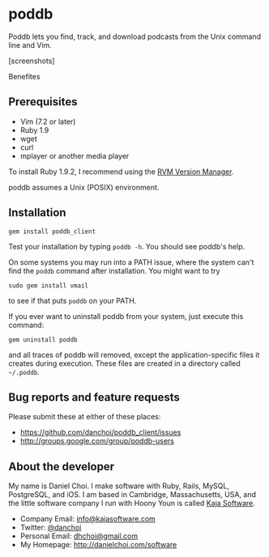 # poddb

Poddb lets you find, track, and download podcasts from the Unix command line and Vim.

[screenshots]

Benefites

## Prerequisites

* Vim (7.2 or later)
* Ruby 1.9 
* wget
* curl
* mplayer or another media player

To install Ruby 1.9.2, I recommend using the [RVM Version Manager][rvm].

[rvm]:http://rvm.beginrescueend.com

poddb assumes a Unix (POSIX) environment.


## Installation

    gem install poddb_client

Test your installation by typing `poddb -h`. You should see poddb's help.

On some systems you may run into a PATH issue, where the system can't find the
`poddb` command after installation. You might want to try 

    sudo gem install vmail

to see if that puts `poddb` on your PATH.

If you ever want to uninstall poddb from your system, just execute this command:

    gem uninstall poddb

and all traces of poddb will removed, except the application-specific files it
creates during execution. These files are created in a directory called `~/.poddb`.


## Bug reports and feature requests

Please submit these at either of these places:

* <https://github.com/danchoi/poddb_client/issues>
* <http://groups.google.com/group/poddb-users>


## About the developer

My name is Daniel Choi. I make software with Ruby, Rails, MySQL, PostgreSQL,
and iOS. I am based in Cambridge, Massachusetts, USA, and the little software
company I run with Hoony Youn is called [Kaja
Software](http://kajasoftware.com). 

* Company Email: info@kajasoftware.com
* Twitter: [@danchoi][twitter] 
* Personal Email: dhchoi@gmail.com  
* My Homepage: <http://danielchoi.com/software>

[twitter]:http://twitter.com/#!/danchoi




